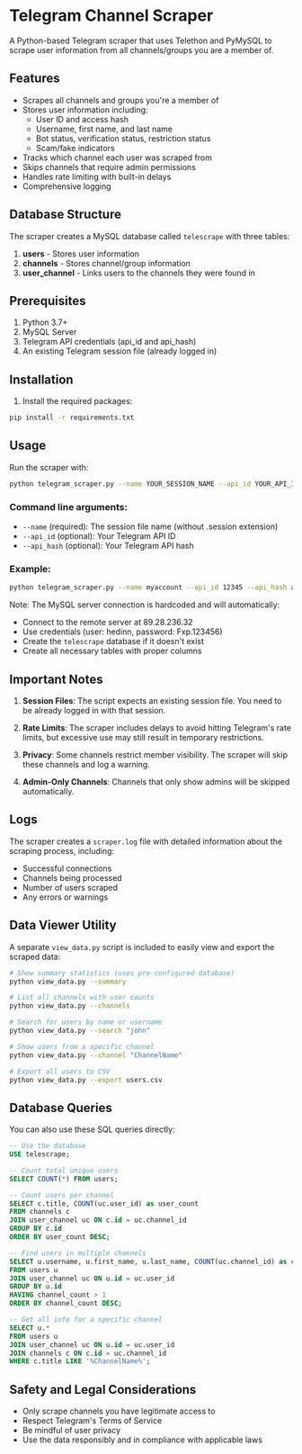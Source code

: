 # Telegram Channel Scraper

A Python-based Telegram scraper that uses Telethon and PyMySQL to scrape user information from all channels/groups you are a member of.

## Features

- Scrapes all channels and groups you're a member of
- Stores user information including:
  - User ID and access hash
  - Username, first name, and last name
  - Bot status, verification status, restriction status
  - Scam/fake indicators
- Tracks which channel each user was scraped from
- Skips channels that require admin permissions
- Handles rate limiting with built-in delays
- Comprehensive logging

## Database Structure

The scraper creates a MySQL database called `telescrape` with three tables:

1. **users** - Stores user information
2. **channels** - Stores channel/group information
3. **user_channel** - Links users to the channels they were found in

## Prerequisites

1. Python 3.7+
2. MySQL Server
3. Telegram API credentials (api_id and api_hash)
4. An existing Telegram session file (already logged in)

## Installation

1. Install the required packages:
```bash
pip install -r requirements.txt
```

## Usage

Run the scraper with:

```bash
python telegram_scraper.py --name YOUR_SESSION_NAME --api_id YOUR_API_ID --api_hash YOUR_API_HASH
```

### Command line arguments:

- `--name` (required): The session file name (without .session extension)
- `--api_id` (optional): Your Telegram API ID
- `--api_hash` (optional): Your Telegram API hash

### Example:

```bash
python telegram_scraper.py --name myaccount --api_id 12345 --api_hash abcdef123456
```

Note: The MySQL server connection is hardcoded and will automatically:
- Connect to the remote server at 89.28.236.32
- Use credentials (user: hedinn, password: Fxp.123456)
- Create the `telescrape` database if it doesn't exist
- Create all necessary tables with proper columns

## Important Notes

1. **Session Files**: The script expects an existing session file. You need to be already logged in with that session.

2. **Rate Limits**: The scraper includes delays to avoid hitting Telegram's rate limits, but excessive use may still result in temporary restrictions.

3. **Privacy**: Some channels restrict member visibility. The scraper will skip these channels and log a warning.

4. **Admin-Only Channels**: Channels that only show admins will be skipped automatically.

## Logs

The scraper creates a `scraper.log` file with detailed information about the scraping process, including:
- Successful connections
- Channels being processed
- Number of users scraped
- Any errors or warnings

## Data Viewer Utility

A separate `view_data.py` script is included to easily view and export the scraped data:

```bash
# Show summary statistics (uses pre-configured database)
python view_data.py --summary

# List all channels with user counts
python view_data.py --channels

# Search for users by name or username
python view_data.py --search "john"

# Show users from a specific channel
python view_data.py --channel "ChannelName"

# Export all users to CSV
python view_data.py --export users.csv
```

## Database Queries

You can also use these SQL queries directly:

```sql
-- Use the database
USE telescrape;

-- Count total unique users
SELECT COUNT(*) FROM users;

-- Count users per channel
SELECT c.title, COUNT(uc.user_id) as user_count 
FROM channels c 
JOIN user_channel uc ON c.id = uc.channel_id 
GROUP BY c.id 
ORDER BY user_count DESC;

-- Find users in multiple channels
SELECT u.username, u.first_name, u.last_name, COUNT(uc.channel_id) as channel_count 
FROM users u 
JOIN user_channel uc ON u.id = uc.user_id 
GROUP BY u.id 
HAVING channel_count > 1 
ORDER BY channel_count DESC;

-- Get all info for a specific channel
SELECT u.* 
FROM users u 
JOIN user_channel uc ON u.id = uc.user_id 
JOIN channels c ON c.id = uc.channel_id 
WHERE c.title LIKE '%ChannelName%';
```

## Safety and Legal Considerations

- Only scrape channels you have legitimate access to
- Respect Telegram's Terms of Service
- Be mindful of user privacy
- Use the data responsibly and in compliance with applicable laws
